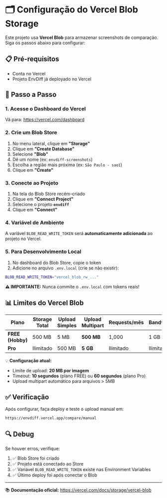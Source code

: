 # 🗂️ Configuração do Vercel Blob Storage

Este projeto usa **Vercel Blob** para armazenar screenshots de comparação. Siga os passos abaixo para configurar:

## 📋 Pré-requisitos

- Conta no Vercel
- Projeto EnvDiff já deployado no Vercel

## 🚀 Passo a Passo

### 1. Acesse o Dashboard do Vercel

Vá para: https://vercel.com/dashboard

### 2. Crie um Blob Store

1. No menu lateral, clique em **"Storage"**
2. Clique em **"Create Database"**
3. Selecione **"Blob"**
4. Dê um nome (ex: `envdiff-screenshots`)
5. Escolha a região mais próxima (ex: `São Paulo - sao1`)
6. Clique em **"Create"**

### 3. Conecte ao Projeto

1. Na tela do Blob Store recém-criado
2. Clique em **"Connect Project"**
3. Selecione o projeto **`envdiff`**
4. Clique em **"Connect"**

### 4. Variável de Ambiente

A variável `BLOB_READ_WRITE_TOKEN` será **automaticamente adicionada** ao projeto no Vercel.

### 5. Para Desenvolvimento Local

1. No dashboard do Blob Store, copie o token
2. Adicione no arquivo `.env.local` (crie se não existir):

```bash
BLOB_READ_WRITE_TOKEN="vercel_blob_rw_..."
```

**⚠️ IMPORTANTE:** Nunca commite o `.env.local` com tokens reais!

## 📊 Limites do Vercel Blob

| Plano | Storage Total | Upload Simples | Upload Multipart | Requests/mês | Bandwidth/mês | Timeout |
|-------|---------------|----------------|------------------|--------------|---------------|---------|
| **FREE (Hobby)** | 500 MB | 5 MB | **500 MB** | 1,000 | 1 GB | 10s |
| **Pro** | Ilimitado | 500 MB | **5 GB** | Ilimitado | Ilimitado | 60s |

💡 **Configuração atual:** 
- Limite de upload: **20 MB por imagem**
- Timeout: **10 segundos** (plano FREE) ou **60 segundos** (plano Pro)
- Upload multipart automático para arquivos > 5MB

## ✅ Verificação

Após configurar, faça deploy e teste o upload manual em:
```
https://envdiff.vercel.app/compare/manual
```

## 🔍 Debug

Se houver erros, verifique:

1. ✅ Blob Store foi criado
2. ✅ Projeto está conectado ao Store
3. ✅ Variável `BLOB_READ_WRITE_TOKEN` existe nas Environment Variables
4. ✅ Último deploy foi após conectar o Blob

---

📚 **Documentação oficial:** https://vercel.com/docs/storage/vercel-blob
